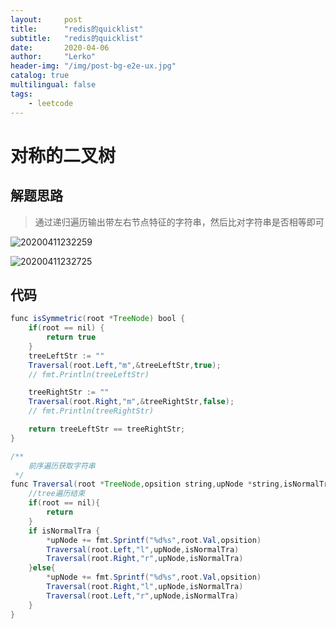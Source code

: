 ```yaml
---
layout:     post
title:      "redis的quicklist"
subtitle:   "redis的quicklist"
date:       2020-04-06
author:     "Lerko"
header-img: "/img/post-bg-e2e-ux.jpg"
catalog: true
multilingual: false
tags:
    - leetcode
---
```


# 对称的二叉树

## 解题思路

> 通过递归遍历输出带左右节点特征的字符串，然后比对字符串是否相等即可


![20200411232259](http://lerko19931115.s3-cn-east-1.qiniucs.com/20200411232259.png)


![20200411232725](http://lerko19931115.s3-cn-east-1.qiniucs.com/blog/20200411232725.png)
## 代码

```java
func isSymmetric(root *TreeNode) bool {
    if(root == nil) {
        return true
    }
    treeLeftStr := ""
    Traversal(root.Left,"m",&treeLeftStr,true);
    // fmt.Println(treeLeftStr)

    treeRightStr := ""
    Traversal(root.Right,"m",&treeRightStr,false);
    // fmt.Println(treeRightStr)

    return treeLeftStr == treeRightStr;
}

/**
    前序遍历获取字符串
 */
func Traversal(root *TreeNode,opsition string,upNode *string,isNormalTra bool){
    //tree遍历结束
    if(root == nil){
        return
    }
    if isNormalTra {
        *upNode += fmt.Sprintf("%d%s",root.Val,opsition)
        Traversal(root.Left,"l",upNode,isNormalTra)
        Traversal(root.Right,"r",upNode,isNormalTra)
    }else{
        *upNode += fmt.Sprintf("%d%s",root.Val,opsition)
        Traversal(root.Right,"l",upNode,isNormalTra)
        Traversal(root.Left,"r",upNode,isNormalTra)
    }
}
```

